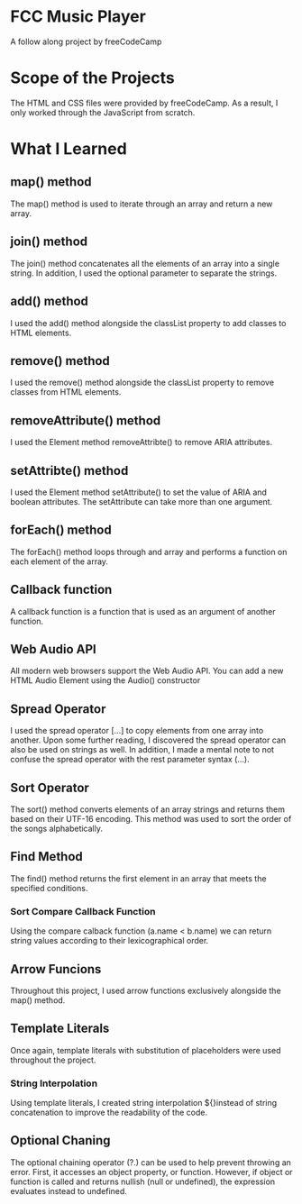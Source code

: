 # FCC Music Player
 A follow along project by freeCodeCamp

# Scope of the Projects
The HTML and CSS files were provided by freeCodeCamp. As a result, I only worked through the JavaScript from scratch.

# What I Learned

## map() method
The map() method is used to iterate through an array and return a new array.

## join() method
The join() method concatenates all the elements of an array into a single string. In addition, I used the optional parameter to separate the strings.

## add() method
I used the add() method alongside the classList property to add classes to HTML elements.

## remove() method
I used the remove() method alongside the classList property to remove classes from HTML elements.

## removeAttribute() method
I used the Element method removeAttribte() to remove ARIA attributes.

## setAttribte() method
I used the Element method setAttribute() to set the value of ARIA and boolean attributes. The setAttribute can take more than one argument.

## forEach() method
The forEach() method loops through and array and performs a function on each element of the array.

## Callback function
A callback function is a function that is used as an argument of another function.

## Web Audio API
All modern web browsers support the Web Audio API. You can add a new HTML Audio Element using the Audio() constructor

## Spread Operator
I used the spread operator [...] to copy elements from one array into another. Upon some further reading, I discovered the spread operator can also be used on strings as well. In addition, I made a mental note to not confuse the spread operator with the rest parameter syntax (...).

## Sort Operator
The sort() method converts elements of an array strings and returns them based on their UTF-16 encoding. This method was used to sort the order of the songs alphabetically. 

## Find Method
The find() method returns the first element in an array that meets the specified conditions.

### Sort Compare Callback Function
Using the compare calback function (a.name < b.name) we can return string values according to their lexicographical order.

## Arrow Funcions
Throughout this project, I used arrow functions exclusively alongside the map() method.

## Template Literals
Once again, template literals with substitution of placeholders were used throughout the project.

### String Interpolation
Using template literals, I created string interpolation ${}instead of string concatenation to improve the readability of the code.

## Optional Chaning
The optional chaining operator (?.) can be used to help prevent throwing an error. First, it accesses an object property, or function. However, if object or function is called and returns nullish (null or undefined), the expression evaluates instead to undefined.
